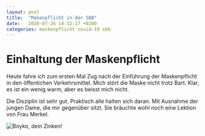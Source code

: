 ```yaml
---
layout: post
title:  "Makenpflicht in der SBB"
date:   2020-07-26 14:32:17 +0200
categories: maskenpflicht covid-19 sbb
---
```

# Einhaltung der Maskenpflicht

Heute fahre ich zum ersten Mal Zug nach der Einführung der Maskenpflicht in den öffentichen Verkehrsmittel.
Mich stört die Maske nicht trotz Bart. 
Klar, es ist ein wenig warm, aber es beisst mich nicht.

Die Disziplin ist sehr gut.
Praktisch alle halten sich daran.
Mit Ausnahme der jungen Dame, die mir gegenüber sitzt.
Sie bräuchte wohl noch eine Lektion von Frau Merkel.

![Boyko, dein Zinken!](https://i.redd.it/5zem8uesagb51.jpg)
